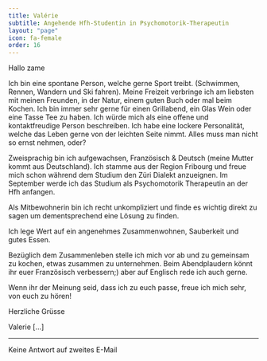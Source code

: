 ```yaml
---
title: Valérie
subtitle: Angehende Hfh-Studentin in Psychomotorik-Therapeutin
layout: "page"
icon: fa-female
order: 16
---
```


Hallo zame 



Ich bin eine spontane Person, welche gerne Sport treibt. (Schwimmen, Rennen, Wandern und Ski fahren). Meine Freizeit verbringe ich am liebsten mit meinen Freunden, in der Natur, einem guten Buch oder mal beim Kochen. Ich bin immer sehr gerne für einen Grillabend, ein Glas Wein oder eine Tasse Tee zu haben. Ich würde mich als eine offene und kontaktfreudige Person beschreiben. Ich habe eine lockere Personalität, welche das Leben gerne von der leichten Seite nimmt. Alles muss man nicht so ernst nehmen, oder? 



Zweisprachig bin ich aufgewachsen, Französisch & Deutsch (meine Mutter kommt aus Deutschland). Ich stamme aus der Region Fribourg und freue mich schon während dem Studium den Züri Dialekt anzueignen. Im September werde ich das Studium als Psychomotorik Therapeutin an der Hfh anfangen. 



Als Mitbewohnerin bin ich recht unkompliziert und finde es wichtig direkt zu sagen um dementsprechend eine Lösung zu finden. 

Ich lege Wert auf ein angenehmes Zusammenwohnen, Sauberkeit und gutes Essen. 

Bezüglich dem Zusammenleben stelle ich mich vor ab und zu gemeinsam zu kochen, etwas zusammen zu unternehmen. Beim Abendplaudern könnt ihr euer Französisch verbessern;) aber auf Englisch rede ich auch gerne. 



Wenn ihr der Meinung seid, dass ich zu euch passe, freue ich mich sehr, von euch zu hören! 

Herzliche Grüsse 

Valerie [...]

---


Keine Antwort auf zweites E-Mail
